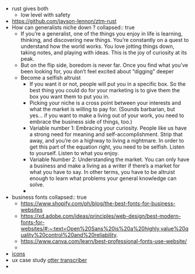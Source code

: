 - rust gives both
	- low level with safety
- https://github.com/jayson-lennon/ztm-rust
- How can generalists niche down ?
  collapsed:: true
	- If you’re a generalist, one of the things you enjoy in life is learning, thinking, and discovering new things. You’re constantly on a quest to understand how the world works. You love jotting things down, taking notes, and playing with ideas. This is the joy of curiosity at its peak.
	- But on the flip side, boredom is never far. Once you find what you’ve been looking for, you don’t feel excited about “digging” deeper
	- Become a selfish altruist
		- If you want it or not, people will put you in a specific box. So the best thing you could do for your marketing is to give them the box you want them to put you in.
		- Picking your niche is a cross point between your interests and what the market is willing to pay for. (Sounds barbarian, but yes… if you want to make a living out of your work, you need to embrace the business side of things, too.)
		- Variable number 1: Embracing your curiosity. People like us have a strong need for meaning and self-accomplishment. Strip that away, and you’re on a highway to living a nightmare. In order to get this part of the equation right, you need to be selfish. Listen to yourself. Listen to what you enjoy.
		- Variable Number 2: Understanding the market. You can only have a business and make a living as a writer if there’s a market for what you have to say. In other terms, you have to be altruist enough to learn what problems your general knowledge can solve.
		-
- business fonts
  collapsed:: true
	- https://www.shopify.com/ph/blog/the-best-fonts-for-business-websites
	- https://xd.adobe.com/ideas/principles/web-design/best-modern-fonts-for-websites/#:~:text=Open%20Sans%20is%20a%20highly,value%20quality%20control%20and%20reliability.
	- https://www.canva.com/learn/best-professional-fonts-use-website/
	-
- [icons](https://thenounproject.com/search/icons/?iconspage=1&q=hydrant)
- ux case study [otter transcriber](https://otter.ai/pricing)
-